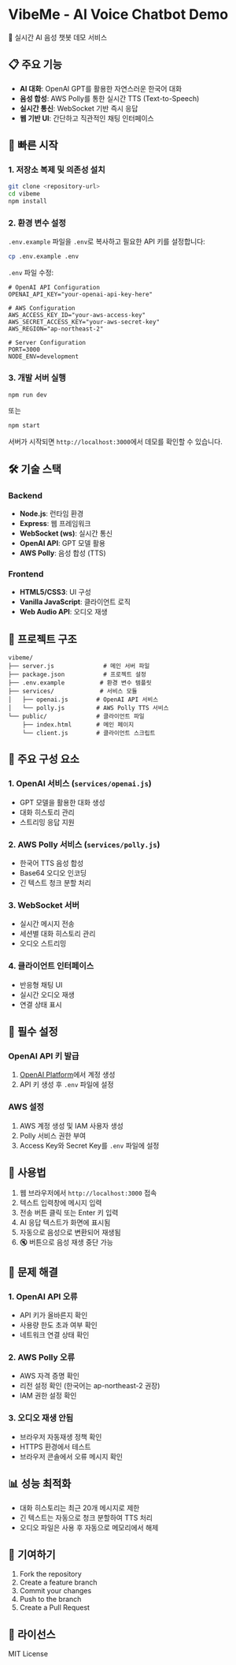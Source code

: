 # VibeMe - AI Voice Chatbot Demo

🎤 실시간 AI 음성 챗봇 데모 서비스

## 📋 주요 기능

- **AI 대화**: OpenAI GPT를 활용한 자연스러운 한국어 대화
- **음성 합성**: AWS Polly를 통한 실시간 TTS (Text-to-Speech)
- **실시간 통신**: WebSocket 기반 즉시 응답
- **웹 기반 UI**: 간단하고 직관적인 채팅 인터페이스

## 🚀 빠른 시작

### 1. 저장소 복제 및 의존성 설치

```bash
git clone <repository-url>
cd vibeme
npm install
```

### 2. 환경 변수 설정

`.env.example` 파일을 `.env`로 복사하고 필요한 API 키를 설정합니다:

```bash
cp .env.example .env
```

`.env` 파일 수정:
```env
# OpenAI API Configuration
OPENAI_API_KEY="your-openai-api-key-here"

# AWS Configuration  
AWS_ACCESS_KEY_ID="your-aws-access-key"
AWS_SECRET_ACCESS_KEY="your-aws-secret-key"
AWS_REGION="ap-northeast-2"

# Server Configuration
PORT=3000
NODE_ENV=development
```

### 3. 개발 서버 실행

```bash
npm run dev
```
또는
```bash
npm start
```

서버가 시작되면 `http://localhost:3000`에서 데모를 확인할 수 있습니다.

## 🛠️ 기술 스택

### Backend
- **Node.js**: 런타임 환경
- **Express**: 웹 프레임워크
- **WebSocket (ws)**: 실시간 통신
- **OpenAI API**: GPT 모델 활용
- **AWS Polly**: 음성 합성 (TTS)

### Frontend
- **HTML5/CSS3**: UI 구성
- **Vanilla JavaScript**: 클라이언트 로직
- **Web Audio API**: 오디오 재생

## 📁 프로젝트 구조

```
vibeme/
├── server.js              # 메인 서버 파일
├── package.json           # 프로젝트 설정
├── .env.example          # 환경 변수 템플릿
├── services/             # 서비스 모듈
│   ├── openai.js        # OpenAI API 서비스
│   └── polly.js         # AWS Polly TTS 서비스
└── public/              # 클라이언트 파일
    ├── index.html       # 메인 페이지
    └── client.js        # 클라이언트 스크립트
```

## 🔧 주요 구성 요소

### 1. OpenAI 서비스 (`services/openai.js`)
- GPT 모델을 활용한 대화 생성
- 대화 히스토리 관리
- 스트리밍 응답 지원

### 2. AWS Polly 서비스 (`services/polly.js`)  
- 한국어 TTS 음성 합성
- Base64 오디오 인코딩
- 긴 텍스트 청크 분할 처리

### 3. WebSocket 서버
- 실시간 메시지 전송
- 세션별 대화 히스토리 관리
- 오디오 스트리밍

### 4. 클라이언트 인터페이스
- 반응형 채팅 UI
- 실시간 오디오 재생
- 연결 상태 표시

## 🔐 필수 설정

### OpenAI API 키 발급
1. [OpenAI Platform](https://platform.openai.com/)에서 계정 생성
2. API 키 생성 후 `.env` 파일에 설정

### AWS 설정
1. AWS 계정 생성 및 IAM 사용자 생성
2. Polly 서비스 권한 부여
3. Access Key와 Secret Key를 `.env` 파일에 설정

## 🎯 사용법

1. 웹 브라우저에서 `http://localhost:3000` 접속
2. 텍스트 입력창에 메시지 입력
3. 전송 버튼 클릭 또는 Enter 키 입력
4. AI 응답 텍스트가 화면에 표시됨
5. 자동으로 음성으로 변환되어 재생됨
6. 🔇 버튼으로 음성 재생 중단 가능

## 🚨 문제 해결

### 1. OpenAI API 오류
- API 키가 올바른지 확인
- 사용량 한도 초과 여부 확인
- 네트워크 연결 상태 확인

### 2. AWS Polly 오류  
- AWS 자격 증명 확인
- 리전 설정 확인 (한국어는 ap-northeast-2 권장)
- IAM 권한 설정 확인

### 3. 오디오 재생 안됨
- 브라우저 자동재생 정책 확인
- HTTPS 환경에서 테스트
- 브라우저 콘솔에서 오류 메시지 확인

## 📊 성능 최적화

- 대화 히스토리는 최근 20개 메시지로 제한
- 긴 텍스트는 자동으로 청크 분할하여 TTS 처리
- 오디오 파일은 사용 후 자동으로 메모리에서 해제

## 🤝 기여하기

1. Fork the repository
2. Create a feature branch
3. Commit your changes  
4. Push to the branch
5. Create a Pull Request

## 📄 라이선스

MIT License